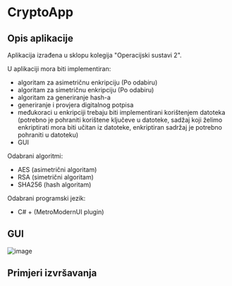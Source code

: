 # CryptoApp
## Opis aplikacije

Aplikacija izrađena u sklopu kolegija "Operacijski sustavi 2".

U aplikaciji mora biti implementiran:
- algoritam za asimetričnu enkripciju (Po odabiru)
- algoritam za simetričnu enkripciju (Po odabiru)
- algoritam za generiranje hash-a
- generiranje i provjera digitalnog potpisa
- međukoraci u enkripciji trebaju biti implementirani korištenjem datoteka (potrebno je pohraniti korištene ključeve u datoteke, sadžaj koji želimo enkriptirati mora biti učitan iz datoteke, enkriptiran sadržaj je potrebno pohraniti u datoteku)
- GUI

Odabrani algoritmi:
- AES (asimetrični algoritam)
- RSA (simetrični algoritam)
- SHA256 (hash algoritam)

Odabrani programski jezik:
- C# + (MetroModernUI plugin)

## GUI

![image](https://user-images.githubusercontent.com/45578967/134822549-bd6cd801-6b40-470f-97df-60f2f9bad5e8.png)


## Primjeri izvršavanja
